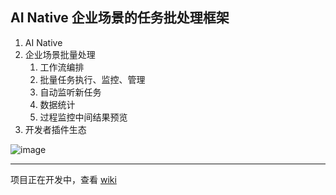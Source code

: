 ## AI Native 企业场景的任务批处理框架

1. AI Native
2. 企业场景批量处理
    1. 工作流编排
    2. 批量任务执行、监控、管理
    3. 自动监听新任务
    4. 数据统计
    5. 过程监控中间结果预览
6. 开发者插件生态

![image](https://github.com/user-attachments/assets/706f04ed-4944-43f0-acd2-7eebaaece0da)

* * *
项目正在开发中，查看 [wiki](https://github.com/livoras/ezbat/wiki/ezbat-%E8%AE%BE%E8%AE%A1%E6%96%87%E6%A1%A3)
